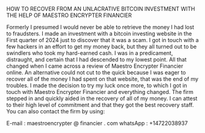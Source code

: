 HOW TO RECOVER FROM AN UNLACRATIVE BITCOIN INVESTMENT WITH THE HELP OF MAESTRO ENCRYPTER FINANCIER

Formerly I presumed I would never be able to retrieve the money I had lost to fraudsters. I made an investment with a bitcoin investing website in the First quarter of 2024 just to discover that it was a scam. I got in touch with a few hackers in an effort to get my money back, but they all turned out to be swindlers who took my hard-earned cash. I was in a predicament, distraught, and certain that I had descended to my lowest point. All that changed when I came across a review of Maestro Encrypter Financier online. An alternative could not cut to the quick because I was eager to recover all of the money I had spent on that website, that was the end of my troubles. I made the decision to try my luck once more, to which I got in touch with Maestro Encrypter Financier and everything changed. The firm stepped in and quickly aided in the recovery of all of my money. I can attest to their high level of commitment and that they got the best recovery staff. You can also contact the firm by using:

E-mail : maestroencrypter @ financier . com
whatsApp : +14722038937
